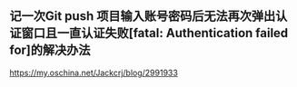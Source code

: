 <!-- toc -->
## 记一次Git push 项目输入账号密码后无法再次弹出认证窗口且一直认证失败[fatal: Authentication failed for]的解决办法
https://my.oschina.net/Jackcrj/blog/2991933
<!-- endtoc -->